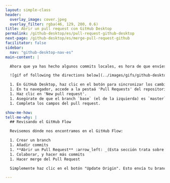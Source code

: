 ```yaml
---
layout: simple-class
header:
  overlay_image: cover.jpeg
  overlay_filter: rgba(46, 129, 200, 0.6)
title: Abrir un pull request con GitHub Desktop
permalink: /github-desktop/es/pull-request-github-desktop
next-page: /github-desktop/es/merge-pull-request-github
facilitator: false
sidebar:
  nav: "github-desktop-nav-es"
main-content: |

  Ahora que ya has hecho algunos commits locales, es hora de que envíes tus cambios a la copia remota de tu repositorio en GitHub.com y abras un pull request.

  ![gif of following the directions below](../images/gifs/github-desktop/opening-a-pr.gif)

  1. En GitHub Desktop, haz clic en el botón para sincronizar los cambios. Este botón cambia de estado basándose en los cambios que hayas realizado en tu repositorio local y en el remoto. Si no se ha realizado ningún otro cambio, dirá **Publish Branch**.
  1. En tu navegador, accede a la pestaá 'Pull Requests' del repositorio de tu sitio.
  1. Haz clic en 'New pull request'.
  1. Asegúrate de que el branch `base` (el de la izquierda) es `master` y de que el branch `compare` (el de la derecha) es el que has creado en GitHub Desktop.
  1. Completa los campos del pull request.

show-me-how:
tell-me-why: |
  ## Revisando el GitHub Flow

  Revisemos dónde nos encontramos en el GitHub Flow:

  1. Crear un branch
  1. Añadir commits
  1. **Abrir un Pull Request** :arrow_left: _(Esta sección trata sobre este paso.)_
  1. Colaborar, y hacer más commits
  1. Hacer merge del Pull Request

  Simplemente haz clic en el botón "Update Origin". Esto envía tu branch a GitHub. Entonces puedes abrir el Pull Request ahí.

---
```

